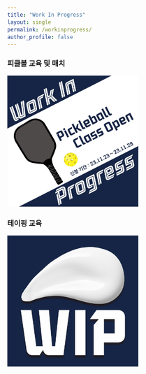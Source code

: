 ```yaml
---
title: "Work In Progress"
layout: single
permalink: /workinprogress/
author_profile: false
---
```

<!-- <p align="center"> 
    <a href="/workinprogress/peekleball" title="피클볼 Class"><img src="/assets/image/favicon.png" width="300" height="300"></a>
    <a href="/workinprogress/taping" title="테이핑 Class"><img src="/assets/image/favicon.png" width="300" height="300"></a>    
</p> -->
### 피클볼 교육 및 매치
<a href="/workinprogress/pickleball" title="피클볼 Class"><img src="/assets/image/representpickle.jpg" width="300" height="300"></a>

### 테이핑 교육
<a href="/workinprogress/taping" title="테이핑 Class"><img src="/assets/image/favicon.png" width="300" height="300"></a>    